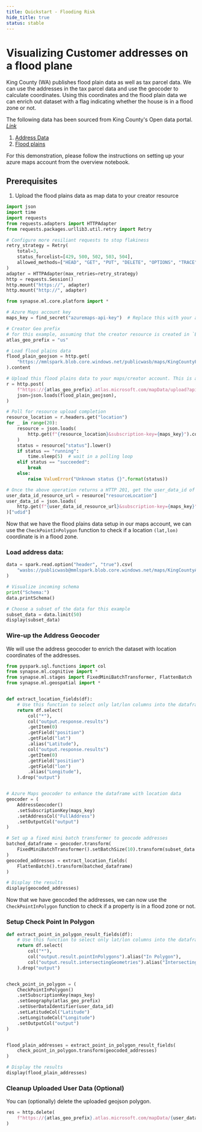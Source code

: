 ```yaml
---
title: Quickstart - Flooding Risk
hide_title: true
status: stable
---
```

# Visualizing Customer addresses on a flood plane

King County (WA) publishes flood plain data as well as tax parcel data. We can use the addresses in the tax parcel data and use the geocoder to calculate coordinates. Using this coordinates and the flood plain data we can enrich out dataset with a flag indicating whether the house is in a flood zone or not.

The following data has been sourced from King County's Open data portal. [_Link_](https://data.kingcounty.gov/)
1. [Address Data](https://mmlspark.blob.core.windows.net/publicwasb/maps/KingCountyAddress.csv)
1. [Flood plains](https://mmlspark.blob.core.windows.net/publicwasb/maps/KingCountyFloodPlains.geojson)

For this demonstration, please follow the instructions on setting up your azure maps account from the overview notebook.

## Prerequisites
1. Upload the flood plains data as map data to your creator resource


```python
import json
import time
import requests
from requests.adapters import HTTPAdapter
from requests.packages.urllib3.util.retry import Retry

# Configure more resiliant requests to stop flakiness
retry_strategy = Retry(
    total=3,
    status_forcelist=[429, 500, 502, 503, 504],
    allowed_methods=["HEAD", "GET", "PUT", "DELETE", "OPTIONS", "TRACE"],
)
adapter = HTTPAdapter(max_retries=retry_strategy)
http = requests.Session()
http.mount("https://", adapter)
http.mount("http://", adapter)
```


```python
from synapse.ml.core.platform import *

# Azure Maps account key
maps_key = find_secret("azuremaps-api-key")  # Replace this with your azure maps key

# Creator Geo prefix
# for this example, assuming that the creator resource is created in `EAST US 2`.
atlas_geo_prefix = "us"

# Load flood plains data
flood_plain_geojson = http.get(
    "https://mmlspark.blob.core.windows.net/publicwasb/maps/KingCountyFloodPlains.geojson"
).content

# Upload this flood plains data to your maps/creator account. This is a Long-Running async operation and takes approximately 15~30 seconds to complete
r = http.post(
    f"https://{atlas_geo_prefix}.atlas.microsoft.com/mapData/upload?api-version=1.0&dataFormat=geojson&subscription-key={maps_key}",
    json=json.loads(flood_plain_geojson),
)

# Poll for resource upload completion
resource_location = r.headers.get("location")
for _ in range(20):
    resource = json.loads(
        http.get(f"{resource_location}&subscription-key={maps_key}").content
    )
    status = resource["status"].lower()
    if status == "running":
        time.sleep(5)  # wait in a polling loop
    elif status == "succeeded":
        break
    else:
        raise ValueError("Unknown status {}".format(status))

# Once the above operation returns a HTTP 201, get the user_data_id of the flood plains data, you uploaded to your map account.
user_data_id_resource_url = resource["resourceLocation"]
user_data_id = json.loads(
    http.get(f"{user_data_id_resource_url}&subscription-key={maps_key}").content
)["udid"]
```

Now that we have the flood plains data setup in our maps account, we can use the `CheckPointInPolygon` function to check if a location `(lat,lon)` coordinate is in a flood zone.

### Load address data:


```python
data = spark.read.option("header", "true").csv(
    "wasbs://publicwasb@mmlspark.blob.core.windows.net/maps/KingCountyAddress.csv"
)

# Visualize incoming schema
print("Schema:")
data.printSchema()

# Choose a subset of the data for this example
subset_data = data.limit(50)
display(subset_data)
```

### Wire-up the Address Geocoder

We will use the address geocoder to enrich the dataset with location coordinates of the addresses.


```python
from pyspark.sql.functions import col
from synapse.ml.cognitive import *
from synapse.ml.stages import FixedMiniBatchTransformer, FlattenBatch
from synapse.ml.geospatial import *


def extract_location_fields(df):
    # Use this function to select only lat/lon columns into the dataframe
    return df.select(
        col("*"),
        col("output.response.results")
        .getItem(0)
        .getField("position")
        .getField("lat")
        .alias("Latitude"),
        col("output.response.results")
        .getItem(0)
        .getField("position")
        .getField("lon")
        .alias("Longitude"),
    ).drop("output")


# Azure Maps geocoder to enhance the dataframe with location data
geocoder = (
    AddressGeocoder()
    .setSubscriptionKey(maps_key)
    .setAddressCol("FullAddress")
    .setOutputCol("output")
)

# Set up a fixed mini batch transformer to geocode addresses
batched_dataframe = geocoder.transform(
    FixedMiniBatchTransformer().setBatchSize(10).transform(subset_data.coalesce(1))
)
geocoded_addresses = extract_location_fields(
    FlattenBatch().transform(batched_dataframe)
)

# Display the results
display(geocoded_addresses)
```

Now that we have geocoded the addresses, we can now use the `CheckPointInPolygon` function to check if a property is in a flood zone or not.

### Setup Check Point In Polygon 


```python
def extract_point_in_polygon_result_fields(df):
    # Use this function to select only lat/lon columns into the dataframe
    return df.select(
        col("*"),
        col("output.result.pointInPolygons").alias("In Polygon"),
        col("output.result.intersectingGeometries").alias("Intersecting Polygons"),
    ).drop("output")


check_point_in_polygon = (
    CheckPointInPolygon()
    .setSubscriptionKey(maps_key)
    .setGeography(atlas_geo_prefix)
    .setUserDataIdentifier(user_data_id)
    .setLatitudeCol("Latitude")
    .setLongitudeCol("Longitude")
    .setOutputCol("output")
)


flood_plain_addresses = extract_point_in_polygon_result_fields(
    check_point_in_polygon.transform(geocoded_addresses)
)

# Display the results
display(flood_plain_addresses)
```

### Cleanup Uploaded User Data (Optional)
You can (optionally) delete the uploaded geojson polygon.


```python
res = http.delete(
    f"https://{atlas_geo_prefix}.atlas.microsoft.com/mapData/{user_data_id}?api-version=1.0&subscription-key={maps_key}"
)
```
